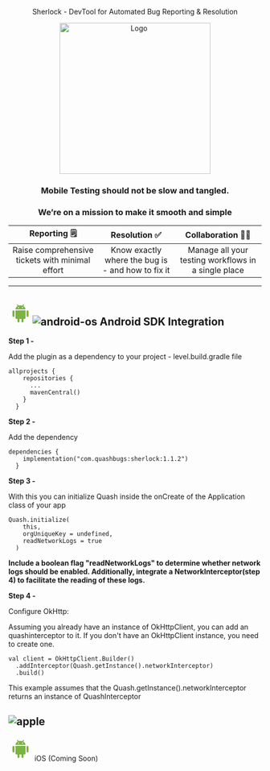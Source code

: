<p align="center"> Sherlock - DevTool for Automated Bug Reporting & Resolution </p>
<!---
--->
<div align="center"> <img src="https://github.com/dhairya-quash/TEST-REPO/assets/161799860/b9e4957b-f1b9-46fa-bce9-216bc6005633" alt="Logo" width="300"> </div>



### <p align="center"><strong>Mobile Testing should not be slow and tangled.</strong></p>

### <p align="center"><strong>We’re on a mission to make it smooth and simple</strong></p>

| **Reporting** 🗒️ | **Resolution** ✅ | **Collaboration** 🤝🏻 |
| :--------:    | :---------:    | :------------:    |
| Raise comprehensive tickets with minimal effort | Know exactly where the bug is - and how to fix it | Manage all your testing workflows in a single place |
---

## <svg enable-background="new 0 0 48 48" height="48" viewBox="0 0 48 48" width="48" xmlns="http://www.w3.org/2000/svg"><g fill="#7cb342"><path d="m12 29.001c0 1.104-.896 2-2 2-1.104 0-2-.896-2-2v-9c0-1.104.896-2 2-2 1.104 0 2 .896 2 2z"/><path d="m40 29.001c0 1.104-.896 2-2 2-1.104 0-2-.896-2-2v-9c0-1.104.896-2 2-2 1.104 0 2 .896 2 2z"/><path d="m22 40c0 1.104-.896 2-2 2-1.104 0-2-.896-2-2v-9c0-1.104.896-2 2-2 1.104 0 2 .896 2 2z"/><path d="m30 40c0 1.104-.896 2-2 2-1.104 0-2-.896-2-2v-9c0-1.104.896-2 2-2 1.104 0 2 .896 2 2z"/><path d="m14 18.001v14.999c0 1.104.896 2 2 2h16c1.104 0 2-.896 2-2v-14.999z"/><path d="m24 8c-6 0-9.655 3.645-10 8h20c-.346-4.355-4-8-10-8zm-4 5.598c-.552 0-1-.448-1-1s.448-1 1-1 1 .448 1 1-.448 1-1 1zm8 0c-.553 0-1-.448-1-1s.447-1 1-1 1 .448 1 1-.447 1-1 1z"/></g><path d="m30 7-1.666 2.499" fill="none" stroke="#7cb342" stroke-linecap="round" stroke-width="2"/><path d="m18 7 1.333 2.082" fill="none" stroke="#7cb342" stroke-linecap="round" stroke-width="2"/></svg>![android-os](https://github.com/dhairya-quash/TEST-REPO/assets/161799860/2634d287-a52f-4245-b16d-eccd42ba1b21) Android SDK Integration

**Step 1 -**

Add the plugin as a dependency to your project - level.build.gradle file
```
allprojects {
    repositories {
      ...
      mavenCentral()
    }
  }
  ```

**Step 2 -**

Add the dependency
```
dependencies {
    implementation("com.quashbugs:sherlock:1.1.2")
  }
  ```

**Step 3 -**

With this you can initialize Quash inside the onCreate of the Application class of your app
```
Quash.initialize(
    this,
    orgUniqueKey = undefined,
    readNetworkLogs = true
  )
```
**Include a boolean flag "readNetworkLogs" to determine whether network logs should be enabled. Additionally, integrate a NetworkInterceptor(step 4) to facilitate the reading of these logs.**

**Step 4 -**

Configure OkHttp:<br>

Assuming you already have an instance of OkHttpClient, you can add an quashinterceptor to it. If you don't have an OkHttpClient instance, you need to create one.
```
val client = OkHttpClient.Builder()
  .addInterceptor(Quash.getInstance().networkInterceptor)
  .build()
```
This example assumes that the Quash.getInstance().networkInterceptor returns an instance of QuashInterceptor

## ![apple](https://github.com/dhairya-quash/TEST-REPO/assets/161799860/82a08fca-05c9-4868-94c7-5e3a5bc2f4ca)
<svg enable-background="new 0 0 48 48" height="48" viewBox="0 0 48 48" width="48" xmlns="http://www.w3.org/2000/svg"><g fill="#7cb342"><path d="m12 29.001c0 1.104-.896 2-2 2-1.104 0-2-.896-2-2v-9c0-1.104.896-2 2-2 1.104 0 2 .896 2 2z"/><path d="m40 29.001c0 1.104-.896 2-2 2-1.104 0-2-.896-2-2v-9c0-1.104.896-2 2-2 1.104 0 2 .896 2 2z"/><path d="m22 40c0 1.104-.896 2-2 2-1.104 0-2-.896-2-2v-9c0-1.104.896-2 2-2 1.104 0 2 .896 2 2z"/><path d="m30 40c0 1.104-.896 2-2 2-1.104 0-2-.896-2-2v-9c0-1.104.896-2 2-2 1.104 0 2 .896 2 2z"/><path d="m14 18.001v14.999c0 1.104.896 2 2 2h16c1.104 0 2-.896 2-2v-14.999z"/><path d="m24 8c-6 0-9.655 3.645-10 8h20c-.346-4.355-4-8-10-8zm-4 5.598c-.552 0-1-.448-1-1s.448-1 1-1 1 .448 1 1-.448 1-1 1zm8 0c-.553 0-1-.448-1-1s.447-1 1-1 1 .448 1 1-.447 1-1 1z"/></g><path d="m30 7-1.666 2.499" fill="none" stroke="#7cb342" stroke-linecap="round" stroke-width="2"/><path d="m18 7 1.333 2.082" fill="none" stroke="#7cb342" stroke-linecap="round" stroke-width="2"/></svg><path d="m318.7 268.7c-.2-36.7 16.4-64.4 50-84.8-18.8-26.9-47.2-41.7-84.7-44.6-35.5-2.8-74.3 20.7-88.5 20.7-15 0-49.4-19.7-76.4-19.7-55.8.9-115.1 44.5-115.1 133.2q0 39.3 14.4 81.2c12.8 36.7 59 126.7 107.2 125.2 25.2-.6 43-17.9 75.8-17.9 31.8 0 48.3 17.9 76.4 17.9 48.6-.7 90.4-82.5 102.6-119.3-65.2-30.7-61.7-90-61.7-91.9zm-56.6-164.2c27.3-32.4 24.8-61.9 24-72.5-24.1 1.4-52 16.4-67.9 34.9-17.5 19.8-27.8 44.3-25.6 71.9 26.1 2 49.9-11.4 69.5-34.3z"/></svg> iOS (Coming Soon)
